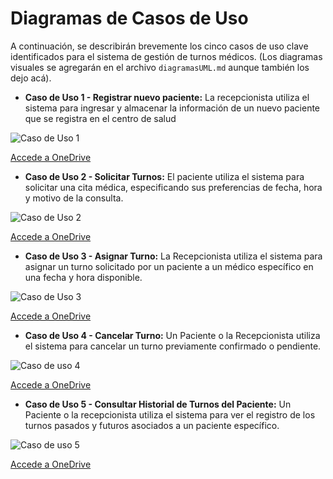 # Diagramas de Casos de Uso

A continuación, se describirán brevemente los cinco casos de uso clave identificados para el sistema de gestión de turnos médicos. (Los diagramas visuales se agregarán en el archivo `diagramasUML.md` aunque también los dejo acá).

* **Caso de Uso 1 - Registrar nuevo paciente:**
La recepcionista utiliza el sistema para ingresar y almacenar la información de un nuevo paciente que se registra en el centro de salud

![Caso de Uso 1](/Actividad-n°2/imagenes/dcu2.jpg)

[Accede a OneDrive](https://1drv.ms/i/c/f2bf844ed8279638/EfwwihNlcWxEqFfC3PVzDV4BhkbJOdoOxYn0-NmDiktoOQ?e=bfjPDG)

* **Caso de Uso 2 - Solicitar Turnos:** 
El paciente utiliza el sistema para solicitar una cita médica, especificando sus preferencias de fecha, hora y motivo de la consulta.

![Caso de Uso 2](/Actividad-n°2/imagenes/dcu3.jpg)

[Accede a OneDrive](https://1drv.ms/i/c/f2bf844ed8279638/EaTzaC9QBxpCuZEvBP-O8OABtMKMYAVlIUtKA-TPE9P9Tw?e=DEBgL4)

* **Caso de Uso 3 - Asignar Turno:**
La Recepcionista utiliza el sistema para asignar un turno solicitado por un paciente a un médico específico en una fecha y hora disponible.

![Caso de Uso 3](/Actividad-n°2/imagenes/dcu3.jpg)

[Accede a OneDrive](https://1drv.ms/i/c/f2bf844ed8279638/EWW-NlyfzbNOmnuMzFL1KEQBpYd76jFn8ctN-m2ppCb89g?e=gnbz4m)

* **Caso de Uso 4 - Cancelar Turno:**
Un Paciente o la Recepcionista utiliza el sistema para cancelar un turno previamente confirmado o pendiente.

![Caso de uso 4](/Actividad-n°2/imagenes/dcu4.jpg)

[Accede a OneDrive](https://1drv.ms/i/c/f2bf844ed8279638/ET7cHdWp0qhIruLnER7InnMBcWWzRvdCohAs87_auT_g3g?e=6k1ogx)

* **Caso de Uso 5 - Consultar Historial de Turnos del Paciente:** 
Un Paciente o la recepcionista utiliza el sistema para ver el registro de los turnos pasados y futuros asociados a un paciente específico.

![Caso de uso 5](/Actividad-n°2/imagenes/dcu5.jpg)

[Accede a OneDrive](https://1drv.ms/i/c/f2bf844ed8279638/EV5L1yJswypOv4mMdJFaxNgBfEVNtaWJTNZpfgwRIsLKyA?e=tTJLw2)